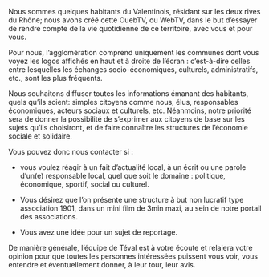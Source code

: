 Nous sommes quelques habitants du Valentinois, résidant sur les deux rives du Rhône; nous avons créé cette OuebTV, ou WebTV, dans le but d’essayer de rendre compte de la vie quotidienne de ce territoire, avec vous et pour vous.

Pour nous, l’agglomération comprend uniquement les communes dont vous voyez les logos affichés en haut et à droite de l’écran : c’est-à-dire celles entre lesquelles les échanges socio-économiques, culturels, administratifs, etc., sont les plus fréquents.

Nous souhaitons diffuser toutes les informations émanant des habitants, quels qu’ils soient: simples citoyens comme nous, élus, responsables économiques, acteurs sociaux et culturels, etc.
Néanmoins, notre priorité sera de donner la possibilité de s’exprimer aux citoyens de base sur les sujets qu’ils choisiront, et de faire connaître les structures de l’économie sociale et solidaire.

Vous pouvez donc nous contacter si :

- vous voulez réagir à un fait d’actualité local, à un écrit ou une parole d’un(e) responsable local, quel que soit le domaine : politique, économique, sportif, social ou culturel.

- Vous désirez que l’on présente une structure à but non lucratif type association 1901, dans un mini film de 3min maxi, au sein de notre portail des associations.

- Vous avez une idée pour un sujet de reportage.

De manière générale, l’équipe de Téval est à votre écoute et relaiera votre opinion pour que toutes les personnes intéressées puissent vous voir, vous entendre et éventuellement donner, à leur tour, leur avis.